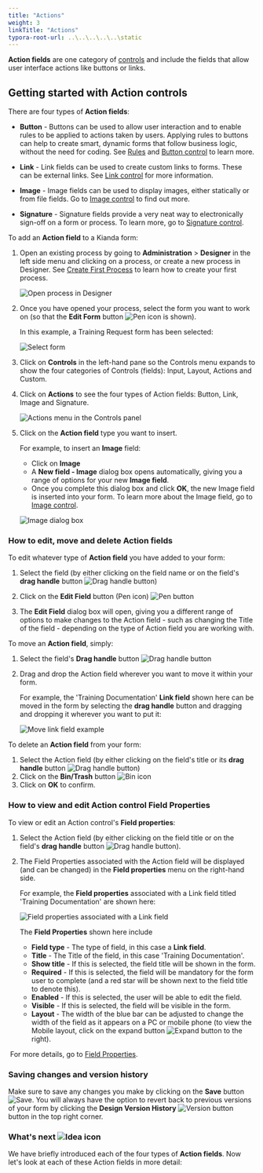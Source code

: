 ```yaml
---
title: "Actions"
weight: 3
linkTitle: "Actions"
typora-root-url: ..\..\..\..\..\static
---
```


**Action fields** are one category of [controls](/docs/platform/controls/) and include the fields that allow user interface actions like buttons or links. 



## Getting started with Action controls ##

There are four types of **Action fields**:

- **Button** - Buttons can be used to allow user interaction and to enable rules to be applied to actions taken by users. Applying rules to buttons can help to create smart, dynamic forms that follow business logic, without the need for coding. See [Rules](/docs/platform/rules/) and [Button control](/docs/platform/controls/actions/button/) to learn more.

- **Link** - Link fields can be used to create custom links to forms. These can be external links. See [Link control](/docs/platform/controls/actions/link/) for more information.

- **Image** -  Image fields can be used to display images, either statically or from file fields. Go to [Image control](/docs/platform/controls/actions/image/) to find out more.

- **Signature** - Signature fields provide a very neat way to electronically sign-off on a form or process. To learn more, go to [Signature control](/docs/platform/controls/actions/signature/).



To add an **Action field** to a Kianda form:

1. Open an existing process by going to **Administration** > **Designer** in the left side menu and clicking on a process, or create a new process in Designer. See [Create First Process](/docs/getting-started/create-first-process/) to learn how to create your first process.

	![Open process in Designer](/images/designer-open-process.jpg)

2. Once you have opened your process, select the form you want to work on (so that the **Edit Form** button ![Pen icon](/images/penicon.png) is shown). 

   In this example, a Training Request form has been selected:

   ![Select form](/images/actions-select-form.jpg)

3. Click on **Controls** in the left-hand pane so the Controls menu expands to show the four categories of Controls (fields): Input, Layout, Actions and Custom. 

4. Click on **Actions** to see the four types of Action fields: Button, Link, Image and Signature.

	![Actions menu in the Controls panel](/images/actions-menu.jpg)

5. Click on the **Action field** type you want to insert. 

   For example, to insert an **Image** field:

   - Click on **Image**
   - A **New field - Image** dialog box opens automatically, giving you a range of options for your new **Image field**. 
   - Once you complete this dialog box and click **OK**, the new Image field is inserted into your form. To learn more about the Image field, go to [Image control](/docs/platform/controls/actions/image/).

	![Image dialog box](/images/image-dialog.jpg)



### How to edit, move and delete Action fields ###

To edit whatever type of **Action field** you have added to your form:

1. Select the field (by either clicking on the field name or on the field's **drag handle** button ![Drag handle button](/images/draghandlewhite-frame.png))

2. Click on the **Edit Field** button (Pen icon) ![Pen button](/images/penicon.png)

3. The **Edit Field** dialog box will open, giving you a different range of options to make changes to the Action field - such as changing the Title of the field - depending on the type of Action field you are working with.

   

To move an **Action field**, simply:

1. Select the field's **Drag handle** button ![Drag handle button](/images/draghandlewhite-frame.png) 

2. Drag and drop the Action field wherever you want to move it within your form.

   For example, the 'Training Documentation' **Link field** shown here can be moved in the form by selecting the **drag handle** button and dragging and dropping it wherever you want to put it:

   ![Move link field example](/images/action-link-example-move.jpg)

   

To delete an **Action field** from your form:

1. Select the Action field (by either clicking on the field's title or its **drag handle** button ![Drag handle button](/images/draghandlewhite-frame.png))
2. Click on the **Bin/Trash** button ![Bin icon](/images/binicon.png) 
3. Click on **OK** to confirm.



### How to view and edit Action control Field Properties ###

To view or edit an Action control's **Field properties**:
1. Select the Action field (by either clicking on the field title or on the field's **drag handle** button ![Drag handle button](/images/draghandlewhite-frame.png)).

2. The Field Properties associated with the Action field will be displayed (and can be changed) in the **Field properties** menu on the right-hand side.

   For example, the **Field properties** associated with a Link field titled 'Training Documentation' are shown here:

   ![Field properties associated with a Link field](/images/action-link-field-properties.jpg)

   The **Field Properties** shown here include

   - **Field type** - The type of field, in this case a **Link field**.
   - **Title** - The Title of the field, in this case 'Training Documentation'.
   - **Show title** - If this is selected, the field title will be shown in the form.
   - **Required** - If this is selected, the field will be mandatory for the form user to complete (and a red star will be shown next to the field title to denote this).
   - **Enabled** - If this is selected, the user will be able to edit the field.
   - **Visible** - If this is selected, the field will be visible in the form.
   - **Layout** - The width of the blue bar can be adjusted to change the width of the field as it appears on a PC or mobile phone (to view the Mobile layout, click on the expand button ![Expand button](/images/expand-icon.jpg) to the right).

​		For more details, go to [Field Properties](/docs/platform/controls/properties#field-properties).



### Saving changes and version history ###

Make sure to save any changes you make by clicking on the **Save** button ![Save](/images/saveprocess.png). You will always have the option to revert back to previous versions of your form by clicking the **Design Version History** ![Version button](/images/version8.png) button in the top right corner.



### What's next  ![Idea icon](/images/18.png) ###

We have briefly introduced each of the four types of **Action fields**. Now let's look at each of these Action fields in more detail: